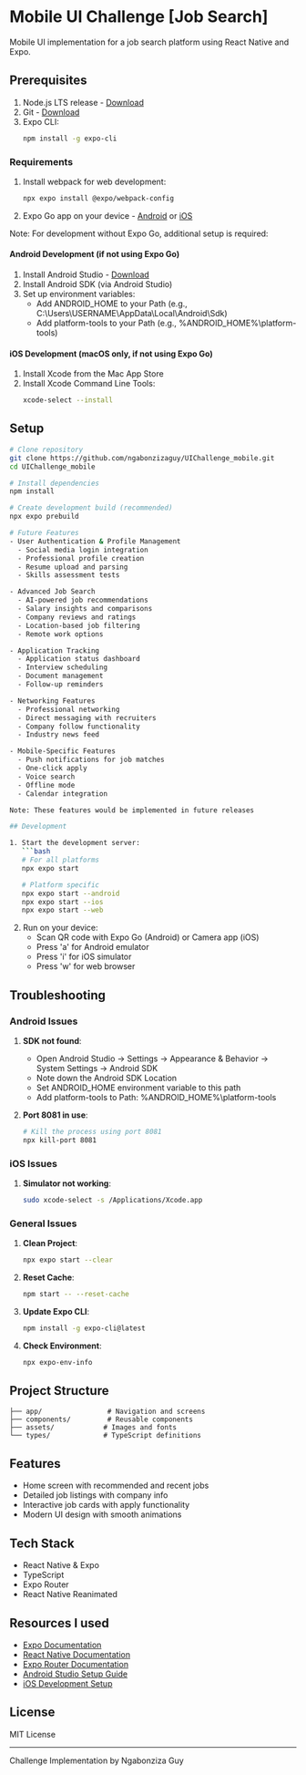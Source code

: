 # Mobile UI Challenge [Job Search]

Mobile UI implementation for a job search platform using React Native and Expo.

## Prerequisites

1. Node.js LTS release - [Download](https://nodejs.org/en/)
2. Git - [Download](https://git-scm.com/)
3. Expo CLI: 
   ```bash
   npm install -g expo-cli
   ```

### Requirements

1. Install webpack for web development:
   ```bash
   npx expo install @expo/webpack-config
   ```

2. Expo Go app on your device - [Android](https://play.google.com/store/apps/details?id=host.exp.exponent) or [iOS](https://apps.apple.com/app/expo-go/id982107779)

Note: For development without Expo Go, additional setup is required:

#### Android Development (if not using Expo Go)
1. Install Android Studio - [Download](https://developer.android.com/studio)
2. Install Android SDK (via Android Studio)
3. Set up environment variables:
   - Add ANDROID_HOME to your Path (e.g., C:\Users\USERNAME\AppData\Local\Android\Sdk)
   - Add platform-tools to your Path (e.g., %ANDROID_HOME%\platform-tools)

#### iOS Development (macOS only, if not using Expo Go)
1. Install Xcode from the Mac App Store
2. Install Xcode Command Line Tools:
   ```bash
   xcode-select --install
   ```

## Setup

```bash
# Clone repository
git clone https://github.com/ngabonzizaguy/UIChallenge_mobile.git
cd UIChallenge_mobile

# Install dependencies
npm install

# Create development build (recommended)
npx expo prebuild

# Future Features
- User Authentication & Profile Management
  - Social media login integration
  - Professional profile creation
  - Resume upload and parsing
  - Skills assessment tests

- Advanced Job Search
  - AI-powered job recommendations
  - Salary insights and comparisons
  - Company reviews and ratings
  - Location-based job filtering
  - Remote work options

- Application Tracking
  - Application status dashboard
  - Interview scheduling
  - Document management
  - Follow-up reminders

- Networking Features
  - Professional networking
  - Direct messaging with recruiters
  - Company follow functionality
  - Industry news feed

- Mobile-Specific Features
  - Push notifications for job matches
  - One-click apply
  - Voice search
  - Offline mode
  - Calendar integration

Note: These features would be implemented in future releases

## Development

1. Start the development server:
   ```bash
   # For all platforms
   npx expo start

   # Platform specific
   npx expo start --android
   npx expo start --ios
   npx expo start --web
   ```

2. Run on your device:
   - Scan QR code with Expo Go (Android) or Camera app (iOS)
   - Press 'a' for Android emulator
   - Press 'i' for iOS simulator
   - Press 'w' for web browser

## Troubleshooting

### Android Issues
1. **SDK not found**:
   - Open Android Studio → Settings → Appearance & Behavior → System Settings → Android SDK
   - Note down the Android SDK Location
   - Set ANDROID_HOME environment variable to this path
   - Add platform-tools to Path: %ANDROID_HOME%\platform-tools

2. **Port 8081 in use**:
   ```bash
   # Kill the process using port 8081
   npx kill-port 8081
   ```

### iOS Issues
1. **Simulator not working**:
   ```bash
   sudo xcode-select -s /Applications/Xcode.app
   ```

### General Issues
1. **Clean Project**:
   ```bash
   npx expo start --clear
   ```

2. **Reset Cache**:
   ```bash
   npm start -- --reset-cache
   ```

3. **Update Expo CLI**:
   ```bash
   npm install -g expo-cli@latest
   ```

4. **Check Environment**:
   ```bash
   npx expo-env-info
   ```

## Project Structure
```
├── app/                # Navigation and screens
├── components/         # Reusable components
├── assets/            # Images and fonts
└── types/             # TypeScript definitions
```

## Features
- Home screen with recommended and recent jobs
- Detailed job listings with company info
- Interactive job cards with apply functionality
- Modern UI design with smooth animations

## Tech Stack
- React Native & Expo
- TypeScript
- Expo Router
- React Native Reanimated

## Resources I used
- [Expo Documentation](https://docs.expo.dev/)
- [React Native Documentation](https://reactnative.dev/)
- [Expo Router Documentation](https://docs.expo.dev/router/introduction/)
- [Android Studio Setup Guide](https://developer.android.com/studio/intro)
- [iOS Development Setup](https://docs.expo.dev/workflow/ios-simulator/)

## License
MIT License

---
Challenge Implementation by Ngabonziza Guy
